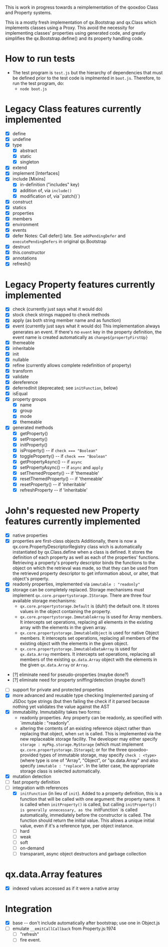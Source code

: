 This is work in progress towards a reimplementation of the qooxdoo
Class and Property systems.

This is a mostly fresh implementation of qx.Bootstrap and qx.Class which implements classes using a Proxy. This avoid the necessity for implementing classes' properties using generated code, and greatly simplifies the qx.Bootstrap.define() and its property handling code.

# How to run tests
- The test program is `test.js` but the hierarchy of dependencies that
  must be defined prior to the test code is implmented in `boot.js`.
  Therefore, to run the test program, do:
  - `node boot.js`

# Legacy Class features currently implemented
- [x] define
- [x] undefine
- [x] type
  - [x] abstract
  - [x] static
  - [x] singleton
- [x] extend
- [x] implement [Interfaces]
- [x] include [Mixins]
  - [x] in-definition ("includes" key)
  - [x] addition of, via `include()`
  - [x] modification of, via``patch()`)
- [x] construct
- [x] statics
- [x] properties
- [x] members
- [x] environment
- [x] events
- [x] defer
  Notes: Call defer() late. See `addPendingDefer` and
  `executePendingDefers` in original qx.Bootstrap
- [x] destruct
- [x] this.constructor
- [x] annotations
- [x] refresh()

# Legacy Property features currently implemented
- [x] check (currently just says what it would do)
- [x] stock check strings mapped to check methods
- [x] apply (as both string member name and as function)
- [x] event (currently just says what it would do)
  This implementation always generates an event. If there's no `event`
  key in the property definition, the event name is created
  automatically as `change${propertyFirstUp}`
- [x] themeable
- [x] inheritable
- [x] init
- [x] nullable
- [x] refine (currently allows complete redefinition of property)
- [x] transform
- [x] validate
- [x] dereference
- [x] deferredInit (deprecated; see `initFunction`, below)
- [x] isEqual
- [x] property groups
  - [x] name
  - [x] group
  - [x] mode
  - [x] themeable
- [x] generated methods
  - [x] getProperty()
  - [x] setProperty()
  - [x] initProperty()
  - [x] isProperty() -- if `check === "Boolean"`
  - [x] toggleProperty() -- if `check === "Boolean"`
  - [x] getPropertyAsync() -- if `async`
  - [x] setPropertyAsync() -- if `async` and `apply`
  - [x] setThemedProperty() -- if 'themeable'
  - [x] resetThemedProperty() -- if 'themeable'
  - [x] resetProperty() -- if 'inheritable'
  - [x] refreshProperty -- if 'inheritable'

# John's requested new Property features currently implemented
- [x] native properties
- [x] properties are first-class objects
  Additionally, there is now a qx.core.PropertyDescriptorRegistry
  class wich is automatically instantiated by qx.Class.define when a
  class is defined. It stores the definition of each property as well
  as each of the properties' functions. Retrieving a property's
  property descriptor binds the functions to the object on which the
  retrieval was made, so that they can be used from the retrieved
  property descriptor to get information about, or alter, that
  object's property.
- [x] readonly properties, implemented via `immutable : "readonly"`
- [x] storage can be completely replaced. Storage mechanisms must
  implement `qx.core.propertystorage.IStorage`. There are three four
  available storage mechanisms:
  - `qx.core.propertystorage.Default` is (duh!) the default one. It
    stores values in the object containing the property.
  - `qx.core.propertystorage.ImmutableArray` is used for Array members.
    It intercepts set operations, replacing all elements in the
    existing array with the elements in the given array.
  - `qx.core.propertystorage.ImmutableObject` is used for native Object
    members. It intercepts set operations, replacing all members of
    the existing object with the elements in the given object.
  - `qx.core.propertystorage.ImmutableDataArray` is used for
    `qx.data.Array` members. It intercepts set operations, replacing all
    members of the existing `qx.data.Array` object with the elements in
    the given `qx.data.Array` or `Array`.
- [?] eliminate need for pseudo-properties (maybe done?)
- [?] eliminate need for property sniffing/detection (maybe done?)
- [ ] support for private and protected properties
- [x] more advanced and reusable type checking
  Implemented parsing of JSDoc type strings (but then failing the
  check if it parsed because nothing yet validates the value against
  the AST
- [x] immutability.
  Immutability takes two forms:
  - readonly properties. Any property can be readonly, as specified
    with `immutable : "readonly".
  - altering the contents of an existing reference object rather than
  replacing that object, when `set` is called. This is implemented via
  the new replaceable storage facility. The developer may either
  specify `storage : myPkg.storage.MyStorage` (which must implement
  `qx.core.propertystorage.IStorage`); or for the three
  qooxdoo-provided types of immutable storage, may specify `check :
  <type>` (where type is one of "Array", "Object", or "qx.data.Array"
  and also specify `immutable : "replace"`. In the latter case, the
  appropriate storage class is selected automatically.
- [x] mutation detection
- [ ] fast property definition
- [ ] integration with references
  - [x] `initFunction` (in lieu of `init`). Added to a property
    definition, this is a function that will be called with one
    argument: the property name. It is called when `initProperty()` is
    called, but calling `initProperty() is generally unnecessary, as
    the `initFunction` is called automatically, immediately before the
    constructor is called. The function should return the initial
    value. This allows a unique initial value, even if it's a
    reference type, per object instance.
  - [ ] hard
  - [ ] weak
  - [ ] soft
  - [ ] on-demand
  - [ ] transparant, async object destructors and garbage collection

# qx.data.Array features
- [x] indexed values accessed as if it were a native array

# Integration
- [x] base -- don't include automatically after bootstrap; use one in Object.js
- [ ] emulate `__emitCallCallback` from Property.js:1974
  - [ ] "refresh"
  - [ ] fire event.

